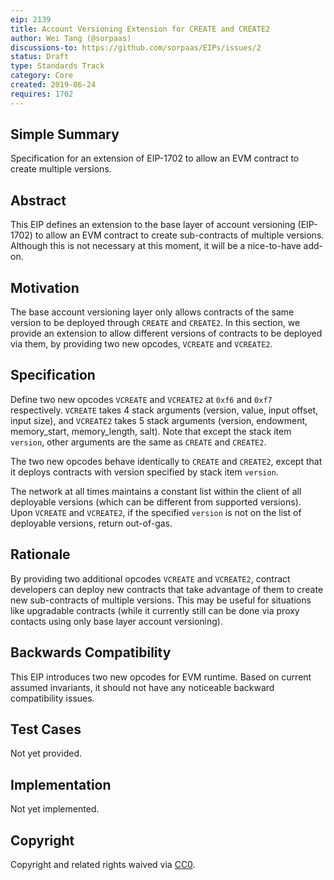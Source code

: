 ```yaml
---
eip: 2139
title: Account Versioning Extension for CREATE and CREATE2
author: Wei Tang (@sorpaas)
discussions-to: https://github.com/sorpaas/EIPs/issues/2
status: Draft
type: Standards Track
category: Core
created: 2019-06-24
requires: 1702
---
```


## Simple Summary

Specification for an extension of EIP-1702 to allow an EVM contract to
create multiple versions.

## Abstract

This EIP defines an extension to the base layer of account versioning
(EIP-1702) to allow an EVM contract to create sub-contracts of
multiple versions. Although this is not necessary at this moment, it
will be a nice-to-have add-on.

## Motivation

The base account versioning layer only allows contracts of the same
version to be deployed through `CREATE` and `CREATE2`. In this
section, we provide an extension to allow different versions of
contracts to be deployed via them, by providing two new opcodes,
`VCREATE` and `VCREATE2`.

## Specification

Define two new opcodes `VCREATE` and `VCREATE2` at `0xf6` and `0xf7`
respectively. `VCREATE` takes 4 stack arguments (version, value, input
offset, input size), and `VCREATE2` takes 5 stack arguments (version,
endowment, memory_start, memory_length, salt). Note that except the
stack item `version`, other arguments are the same as `CREATE` and
`CREATE2`.

The two new opcodes behave identically to `CREATE` and `CREATE2`,
except that it deploys contracts with version specified by stack item
`version`.

The network at all times maintains a constant list within the client
of all deployable versions (which can be different from supported
versions). Upon `VCREATE` and `VCREATE2`, if the specified `version`
is not on the list of deployable versions, return out-of-gas.

## Rationale

By providing two additional opcodes `VCREATE` and `VCREATE2`, contract
developers can deploy new contracts that take advantage of them to
create new sub-contracts of multiple versions. This may be useful for
situations like upgradable contracts (while it currently still can be
done via proxy contacts using only base layer account versioning).

## Backwards Compatibility

This EIP introduces two new opcodes for EVM runtime. Based on current
assumed invariants, it should not have any noticeable backward
compatibility issues.

## Test Cases

Not yet provided.

## Implementation

Not yet implemented.

## Copyright
Copyright and related rights waived via [CC0](https://creativecommons.org/publicdomain/zero/1.0/).
